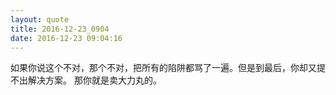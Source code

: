 ```yaml
---
layout: quote
title: 2016-12-23_0904
date: 2016-12-23 09:04:16
---
```


如果你说这个不对，那个不对，把所有的陷阱都骂了一遍。但是到最后，你却又提不出解决方案。
那你就是卖大力丸的。